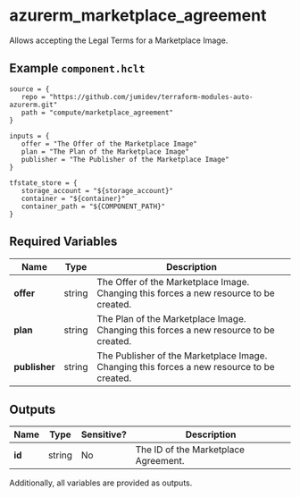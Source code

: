 # azurerm_marketplace_agreement

Allows accepting the Legal Terms for a Marketplace Image.

## Example `component.hclt`

```hcl
source = {
   repo = "https://github.com/jumidev/terraform-modules-auto-azurerm.git"   
   path = "compute/marketplace_agreement"   
}

inputs = {
   offer = "The Offer of the Marketplace Image"   
   plan = "The Plan of the Marketplace Image"   
   publisher = "The Publisher of the Marketplace Image"   
}

tfstate_store = {
   storage_account = "${storage_account}"   
   container = "${container}"   
   container_path = "${COMPONENT_PATH}"   
}

```

## Required Variables

| Name | Type |  Description |
| ---- | --------- |  ----------- |
| **offer** | string |  The Offer of the Marketplace Image. Changing this forces a new resource to be created. | 
| **plan** | string |  The Plan of the Marketplace Image. Changing this forces a new resource to be created. | 
| **publisher** | string |  The Publisher of the Marketplace Image. Changing this forces a new resource to be created. | 



## Outputs

| Name | Type | Sensitive? | Description |
| ---- | ---- | --------- | --------- |
| **id** | string | No  | The ID of the Marketplace Agreement. | 

Additionally, all variables are provided as outputs.
